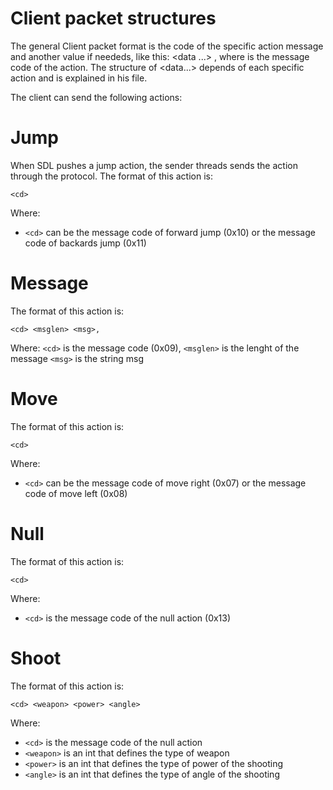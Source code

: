 # Client packet structures

The general Client packet format is the code of the specific action message and another value if neededs, like this:
 <cd> <data ...> , where <cd> is the message code of the action. The structure of <data...> depends of each specific
 action and is explained in his file.


The client can send the following actions:


# Jump
When SDL pushes a jump action, the sender threads sends the action through the protocol. The format of this action is:
 ```
 <cd>
 ```
 Where:

- `<cd>` can be the message code of forward jump (0x10) or the message code of backards jump (0x11)


 # Message
The format of this action is:
 ```
 <cd> <msglen> <msg>, 
 ```
 Where:
  `<cd>` is the message code (0x09), 
  `<msglen>` is the lenght of the message
  `<msg>` is the string msg

# Move 
The format of this action is:
 ```
 <cd>
 ```
 Where:

- `<cd>` can be the message code of move right (0x07) or the message code of move left (0x08)


# Null
The format of this action is:
 ```
 <cd>
 ```
 Where:

- `<cd>` is the message code of the null action (0x13)

# Shoot
The format of this action is:
 ```
 <cd> <weapon> <power> <angle>
 ```
 Where:

- `<cd>` is the message code of the null action
- `<weapon>` is an int that defines the type of weapon
- `<power>` is an int that defines the type of power of the shooting
- `<angle>` is an int that defines the type of angle of the shooting

